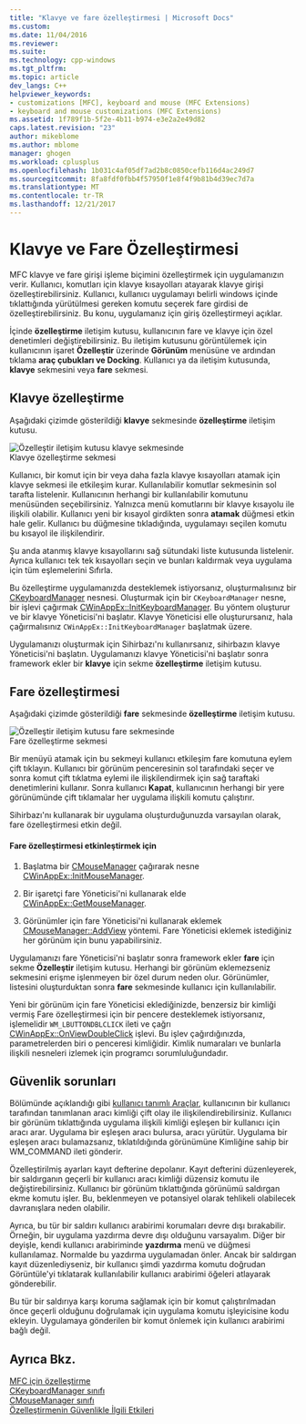 ```yaml
---
title: "Klavye ve fare özelleştirmesi | Microsoft Docs"
ms.custom: 
ms.date: 11/04/2016
ms.reviewer: 
ms.suite: 
ms.technology: cpp-windows
ms.tgt_pltfrm: 
ms.topic: article
dev_langs: C++
helpviewer_keywords:
- customizations [MFC], keyboard and mouse (MFC Extensions)
- keyboard and mouse customizations (MFC Extensions)
ms.assetid: 1f789f1b-5f2e-4b11-b974-e3e2a2e49d82
caps.latest.revision: "23"
author: mikeblome
ms.author: mblome
manager: ghogen
ms.workload: cplusplus
ms.openlocfilehash: 1b031c4af05df7ad2b8c0850cefb116d4ac249d7
ms.sourcegitcommit: 8fa8fdf0fbb4f57950f1e8f4f9b81b4d39ec7d7a
ms.translationtype: MT
ms.contentlocale: tr-TR
ms.lasthandoff: 12/21/2017
---
```

# <a name="keyboard-and-mouse-customization"></a>Klavye ve Fare Özelleştirmesi
MFC klavye ve fare girişi işleme biçimini özelleştirmek için uygulamanızın verir. Kullanıcı, komutları için klavye kısayolları atayarak klavye girişi özelleştirebilirsiniz. Kullanıcı, kullanıcı uygulamayı belirli windows içinde tıklattığında yürütülmesi gereken komutu seçerek fare girdisi de özelleştirebilirsiniz. Bu konu, uygulamanız için giriş özelleştirmeyi açıklar.  
  
 İçinde **özelleştirme** iletişim kutusu, kullanıcının fare ve klavye için özel denetimleri değiştirebilirsiniz. Bu iletişim kutusunu görüntülemek için kullanıcının işaret **Özelleştir** üzerinde **Görünüm** menüsüne ve ardından tıklama **araç çubukları ve Docking**. Kullanıcı ya da iletişim kutusunda, **klavye** sekmesini veya **fare** sekmesi.  
  
## <a name="keyboard-customization"></a>Klavye özelleştirme  
 Aşağıdaki çizimde gösterildiği **klavye** sekmesinde **özelleştirme** iletişim kutusu.  
  
 ![Özelleştir iletişim kutusu klavye sekmesinde](../mfc/media/mfcnextkeyboardtab.png "mfcnextkeyboardtab")  
Klavye özelleştirme sekmesi  
  
 Kullanıcı, bir komut için bir veya daha fazla klavye kısayolları atamak için klavye sekmesi ile etkileşim kurar. Kullanılabilir komutlar sekmesinin sol tarafta listelenir. Kullanıcının herhangi bir kullanılabilir komutunu menüsünden seçebilirsiniz. Yalnızca menü komutlarını bir klavye kısayolu ile ilişkili olabilir. Kullanıcı yeni bir kısayol girdikten sonra **atamak** düğmesi etkin hale gelir. Kullanıcı bu düğmesine tıkladığında, uygulamayı seçilen komutu bu kısayol ile ilişkilendirir.  
  
 Şu anda atanmış klavye kısayollarını sağ sütundaki liste kutusunda listelenir. Ayrıca kullanıcı tek tek kısayolları seçin ve bunları kaldırmak veya uygulama için tüm eşlemelerini Sıfırla.  
  
 Bu özelleştirme uygulamanızda desteklemek istiyorsanız, oluşturmalısınız bir [CKeyboardManager](../mfc/reference/ckeyboardmanager-class.md) nesnesi. Oluşturmak için bir `CKeyboardManager` nesne, bir işlevi çağırmak [CWinAppEx::InitKeyboardManager](../mfc/reference/cwinappex-class.md#initkeyboardmanager). Bu yöntem oluşturur ve bir klavye Yöneticisi'ni başlatır. Klavye Yöneticisi elle oluşturursanız, hala çağırmalısınız `CWinAppEx::InitKeyboardManager` başlatmak üzere.  
  
 Uygulamanızı oluşturmak için Sihirbazı'nı kullanırsanız, sihirbazın klavye Yöneticisi'ni başlatın. Uygulamanızı klavye Yöneticisi'ni başlatır sonra framework ekler bir **klavye** için sekme **özelleştirme** iletişim kutusu.  
  
## <a name="mouse-customization"></a>Fare özelleştirmesi  
 Aşağıdaki çizimde gösterildiği **fare** sekmesinde **özelleştirme** iletişim kutusu.  
  
 ![Özelleştir iletişim kutusu fare sekmesinde](../mfc/media/mfcnextmousetab.png "mfcnextmousetab")  
Fare özelleştirme sekmesi  
  
 Bir menüyü atamak için bu sekmeyi kullanıcı etkileşim fare komutuna eylem çift tıklayın. Kullanıcı bir görünüm penceresinin sol tarafındaki seçer ve sonra komut çift tıklatma eylemi ile ilişkilendirmek için sağ taraftaki denetimlerini kullanır. Sonra kullanıcı **Kapat**, kullanıcının herhangi bir yere görünümünde çift tıklamalar her uygulama ilişkili komutu çalıştırır.  
  
 Sihirbazı'nı kullanarak bir uygulama oluşturduğunuzda varsayılan olarak, fare özelleştirmesi etkin değil.  
  
#### <a name="to-enable-mouse-customization"></a>Fare özelleştirmesi etkinleştirmek için  
  
1.  Başlatma bir [CMouseManager](../mfc/reference/cmousemanager-class.md) çağırarak nesne [CWinAppEx::InitMouseManager](../mfc/reference/cwinappex-class.md#initmousemanager).  
  
2.  Bir işaretçi fare Yöneticisi'ni kullanarak elde [CWinAppEx::GetMouseManager](../mfc/reference/cwinappex-class.md#getmousemanager).  
  
3.  Görünümler için fare Yöneticisi'ni kullanarak eklemek [CMouseManager::AddView](../mfc/reference/cmousemanager-class.md#addview) yöntemi. Fare Yöneticisi eklemek istediğiniz her görünüm için bunu yapabilirsiniz.  
  
 Uygulamanızı fare Yöneticisi'ni başlatır sonra framework ekler **fare** için sekme **Özelleştir** iletişim kutusu. Herhangi bir görünüm eklemezseniz sekmesini erişme işlenmeyen bir özel durum neden olur. Görünümler, listesini oluşturduktan sonra **fare** sekmesinde kullanıcı için kullanılabilir.  
  
 Yeni bir görünüm için fare Yöneticisi eklediğinizde, benzersiz bir kimliği vermiş Fare özelleştirmesi için bir pencere desteklemek istiyorsanız, işlemelidir `WM_LBUTTONDBLCLICK` ileti ve çağrı [CWinAppEx::OnViewDoubleClick](../mfc/reference/cwinappex-class.md#onviewdoubleclick) işlevi. Bu işlev çağırdığınızda, parametrelerden biri o penceresi kimliğidir. Kimlik numaraları ve bunlarla ilişkili nesneleri izlemek için programcı sorumluluğundadır.  
  
## <a name="security-concerns"></a>Güvenlik sorunları  
 Bölümünde açıklandığı gibi [kullanıcı tanımlı Araçlar](../mfc/user-defined-tools.md), kullanıcının bir kullanıcı tarafından tanımlanan aracı kimliği çift olay ile ilişkilendirebilirsiniz. Kullanıcı bir görünüm tıklattığında uygulama ilişkili kimliği eşleşen bir kullanıcı için aracı arar. Uygulama bir eşleşen aracı bulursa, aracı yürütür. Uygulama bir eşleşen aracı bulamazsanız, tıklatıldığında görünümüne Kimliğine sahip bir WM_COMMAND ileti gönderir.  
  
 Özelleştirilmiş ayarları kayıt defterine depolanır. Kayıt defterini düzenleyerek, bir saldırganın geçerli bir kullanıcı aracı kimliği düzensiz komutu ile değiştirebilirsiniz. Kullanıcı bir görünüm tıklattığında görünümü saldırgan ekme komutu işler. Bu, beklenmeyen ve potansiyel olarak tehlikeli olabilecek davranışlara neden olabilir.  
  
 Ayrıca, bu tür bir saldırı kullanıcı arabirimi korumaları devre dışı bırakabilir. Örneğin, bir uygulama yazdırma devre dışı olduğunu varsayalım. Diğer bir deyişle, kendi kullanıcı arabiriminde **yazdırma** menü ve düğmesi kullanılamaz. Normalde bu yazdırma uygulamadan önler. Ancak bir saldırgan kayıt düzenlediyseniz, bir kullanıcı şimdi yazdırma komutu doğrudan Görüntüle'yi tıklatarak kullanılabilir kullanıcı arabirimi öğeleri atlayarak gönderebilir.  
  
 Bu tür bir saldırıya karşı koruma sağlamak için bir komut çalıştırılmadan önce geçerli olduğunu doğrulamak için uygulama komutu işleyicisine kodu ekleyin. Uygulamaya gönderilen bir komut önlemek için kullanıcı arabirimi bağlı değil.  
  
## <a name="see-also"></a>Ayrıca Bkz.  
 [MFC için özelleştirme](../mfc/customization-for-mfc.md)   
 [CKeyboardManager sınıfı](../mfc/reference/ckeyboardmanager-class.md)   
 [CMouseManager sınıfı](../mfc/reference/cmousemanager-class.md)   
 [Özelleştirmenin Güvenlikle İlgili Etkileri](../mfc/security-implications-of-customization.md)

